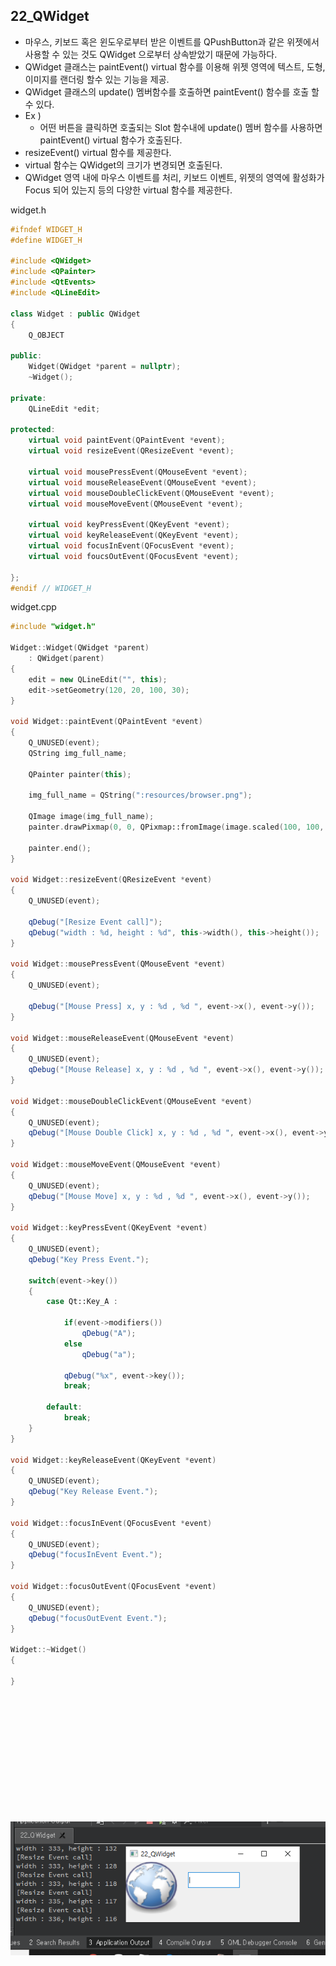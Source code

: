 ## 22_QWidget

- 마우스,  키보드 혹은 윈도우로부터 받은 이벤트를 QPushButton과 같은 위젯에서 사용할 수 있는 것도 QWidget 으로부터 상속받았기 때문에 가능하다.
- QWidget 클래스는 paintEvent() virtual 함수를 이용해 위젯 영역에 텍스트, 도형, 이미지를 랜더링 할수 있는 기능을 제공.
- QWidget 클래스의 update() 멤버함수를 호출하면 paintEvent() 함수를 호출 할 수 있다.
- Ex ) 
  - 어떤 버튼을 클릭하면 호출되는 Slot 함수내에 update() 멤버 함수를 사용하면 paintEvent() virtual 함수가 호출된다.
- resizeEvent() virtual 함수를 제공한다. 
- virtual 함수는 QWidget의 크기가 변경되면 호출된다.
- QWidget 영역 내에 마우스 이벤트를 처리, 키보드 이벤트, 위젯의 영역에 활성화가 Focus 되어 있는지 등의 다양한 virtual 함수를 제공한다.



widget.h

```c++
#ifndef WIDGET_H
#define WIDGET_H

#include <QWidget>
#include <QPainter>
#include <QtEvents>
#include <QLineEdit>

class Widget : public QWidget
{
    Q_OBJECT

public:
    Widget(QWidget *parent = nullptr);
    ~Widget();

private:
    QLineEdit *edit;

protected:
    virtual void paintEvent(QPaintEvent *event);
    virtual void resizeEvent(QResizeEvent *event);

    virtual void mousePressEvent(QMouseEvent *event);
    virtual void mouseReleaseEvent(QMouseEvent *event);
    virtual void mouseDoubleClickEvent(QMouseEvent *event);
    virtual void mouseMoveEvent(QMouseEvent *event);

    virtual void keyPressEvent(QKeyEvent *event);
    virtual void keyReleaseEvent(QKeyEvent *event);
    virtual void focusInEvent(QFocusEvent *event);
    virtual void foucsOutEvent(QFocusEvent *event);

};
#endif // WIDGET_H

```

widget.cpp

```c++
#include "widget.h"

Widget::Widget(QWidget *parent)
    : QWidget(parent)
{
    edit = new QLineEdit("", this);
    edit->setGeometry(120, 20, 100, 30);
}

void Widget::paintEvent(QPaintEvent *event)
{
    Q_UNUSED(event);
    QString img_full_name;

    QPainter painter(this);

    img_full_name = QString(":resources/browser.png");

    QImage image(img_full_name);
    painter.drawPixmap(0, 0, QPixmap::fromImage(image.scaled(100, 100, Qt::IgnoreAspectRatio, Qt::SmoothTransformation)));

    painter.end();
}

void Widget::resizeEvent(QResizeEvent *event)
{
    Q_UNUSED(event);

    qDebug("[Resize Event call]");
    qDebug("width : %d, height : %d", this->width(), this->height());
}

void Widget::mousePressEvent(QMouseEvent *event)
{
    Q_UNUSED(event);

    qDebug("[Mouse Press] x, y : %d , %d ", event->x(), event->y());
}

void Widget::mouseReleaseEvent(QMouseEvent *event)
{
    Q_UNUSED(event);
    qDebug("[Mouse Release] x, y : %d , %d ", event->x(), event->y());
}

void Widget::mouseDoubleClickEvent(QMouseEvent *event)
{
    Q_UNUSED(event);
    qDebug("[Mouse Double Click] x, y : %d , %d ", event->x(), event->y());
}

void Widget::mouseMoveEvent(QMouseEvent *event)
{
    Q_UNUSED(event);
    qDebug("[Mouse Move] x, y : %d , %d ", event->x(), event->y());
}

void Widget::keyPressEvent(QKeyEvent *event)
{
    Q_UNUSED(event);
    qDebug("Key Press Event.");

    switch(event->key())
    {
        case Qt::Key_A :

            if(event->modifiers())
                qDebug("A");
            else
                qDebug("a");

            qDebug("%x", event->key());
            break;

        default:
            break;
    }
}

void Widget::keyReleaseEvent(QKeyEvent *event)
{
    Q_UNUSED(event);
    qDebug("Key Release Event.");
}

void Widget::focusInEvent(QFocusEvent *event)
{
    Q_UNUSED(event);
    qDebug("focusInEvent Event.");
}

void Widget::focusOutEvent(QFocusEvent *event)
{
    Q_UNUSED(event);
    qDebug("focusOutEvent Event.");
}

Widget::~Widget()
{

}














```

<img src="./22_gui.PNG">



